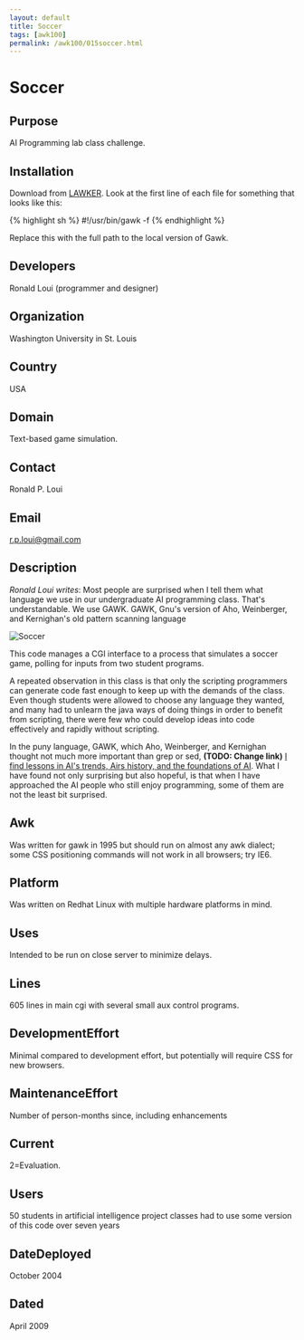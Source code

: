 ```yaml
---
layout: default
title: Soccer
tags: [awk100]
permalink: /awk100/015soccer.html
---
```


# Soccer

## Purpose

AI Programming lab class challenge.

## Installation

Download from [LAWKER][1]. Look at the first line of each file for
something that looks like this:

{% highlight sh %}
#!/usr/bin/gawk -f
{% endhighlight %}

Replace this with the full path to the local version of Gawk.

## Developers
 
Ronald Loui (programmer and designer)

## Organization

Washington University in St. Louis 

## Country

USA

## Domain

Text-based game simulation.

## Contact

Ronald P. Loui

## Email

<r.p.loui@gmail.com>

## Description

*Ronald Loui writes*: Most people are surprised when I tell them what
language we use in our undergraduate AI programming class. That's
understandable. We use GAWK. GAWK, Gnu's version of Aho, Weinberger,
and Kernighan's old pattern scanning language

![Soccer][2]

This code manages a CGI interface to a process that simulates a soccer
game, polling for inputs from two student programs.

A repeated observation in this class is that only the scripting
programmers can generate code fast enough to keep up with the demands
of the class. Even though students were allowed to choose any language
they wanted, and many had to unlearn the java ways of doing things in
order to benefit from scripting, there were few who could develop ideas
into code effectively and rapidly without scripting.

In the puny language, GAWK, which Aho, Weinberger, and Kernighan thought
not much more important than grep or sed, **(TODO: Change link)** [I find
lessons in AI's trends, Airs history, and the foundations of AI][3].
What I have found not only surprising but also hopeful, is that when I
have approached the AI people who still enjoy programming, some of them
are not the least bit surprised.

## Awk

Was written for gawk in 1995 but should run on almost any awk dialect;
some CSS positioning commands will not work in all browsers; try IE6.

## Platform

Was written on Redhat Linux with multiple hardware platforms in mind.

## Uses

Intended to be run on close server to minimize delays.

## Lines

605 lines in main cgi with several small aux control programs.

## DevelopmentEffort

Minimal compared to development effort, but potentially will require
CSS for new browsers.

## MaintenanceEffort

Number of person-months since, including enhancements

## Current

2=Evaluation.

## Users

50 students in artificial intelligence project classes had to use some
version of this code over seven years

## DateDeployed

October 2004

## Dated

April 2009

[1]: http://lawker.googlecode.com/svn/fridge/lib/bash/soccer.zip
[2]: http://lawker.googlecode.com/svn/fridge/share/img/soccer.jpg
[3]: http://awk.info/?awk4ai
